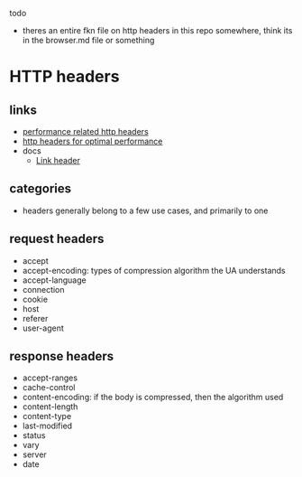 todo

- theres an entire fkn file on http headers in this repo somewhere, think its in the browser.md file or something

# HTTP headers

## links

- [performance related http headers](https://www.keycdn.com/blog/http-headers)
- [http headers for optimal performance](https://www.oreilly.com/library/view/practical-mod_perl/0596002270/ch16.html)
- docs
  - [Link header](https://developer.mozilla.org/en-US/docs/Web/HTTP/Headers/Link)

## categories

- headers generally belong to a few use cases, and primarily to one

## request headers

- accept
- accept-encoding: types of compression algorithm the UA understands
- accept-language
- connection
- cookie
- host
- referer
- user-agent

## response headers

- accept-ranges
- cache-control
- content-encoding: if the body is compressed, then the algorithm used
- content-length
- content-type
- last-modified
- status
- vary
- server
- date

